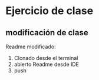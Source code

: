 # Ejercicio de clase

## modificación de clase

Readme modificado:

1) Clonado desde el terminal
2) abierto Readme desde IDE
3) push
